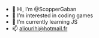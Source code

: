 - 👋 Hi, I’m @ScopperGaban
- 👀 I’m interested in coding games
- 🌱 I’m currently learning JS
- 📫 aliourihi@hotmail.fr

<!---
ScopperGaban/ScopperGaban is a ✨ special ✨ repository because its `README.md` (this file) appears on your GitHub profile.
You can click the Preview link to take a look at your changes.
--->
